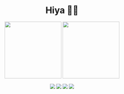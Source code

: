 <h1 align="center"> Hiya 🌸✨</h1>

<!--
**ishtardev/ishtardev** is a ✨ _special_ ✨ repository because its `README.md` (this file) appears on your GitHub profile.

Here are some ideas to get you started:

- 🔭 I’m currently working on ...
- 🌱 I’m currently learning ...
- 👯 I’m looking to collaborate on ...
- 🤔 I’m looking for help with ...
- 💬 Ask me about ...
- 📫 How to reach me: ...
- 😄 Pronouns: ...
- ⚡ Fun fact: ...
## 📊 My GitHub Stats  

![Ishtar's GitHub stats](https://github-readme-stats.vercel.app/api?username=ishtardev&show_icons=true&theme=radical)
-->
<p align="center">
  <img src="https://github-readme-stats.vercel.app/api/top-langs/?username=ishtardev&layout=compact&theme=radical" height="180"/>
  <img src="https://streak-stats.demolab.com/?user=ishtardev&theme=radical&hide_border=true" height="180"/>
</p>

<p align="center">
  <img src="https://img.shields.io/badge/AI×Web3-%23FFB6D9?style=for-the-badge" />
  <img src="https://img.shields.io/badge/Solana-Builder-%23D7B7FF?style=for-the-badge" />
  <img src="https://img.shields.io/badge/Next.js%20%7C%20Python-%23B8F0FF?style=for-the-badge" />
  <img src="https://img.shields.io/badge/Open%20Source-%F0%9F%92%96-%23FFE5F2?style=for-the-badge" />
</p>


